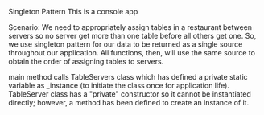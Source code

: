 Singleton Pattern 
This is a console app

Scenario: We need to appropriately assign tables in a restaurant between servers so no server get more than one table before all others get one.
          So, we use singleton pattern for our data to be returned as a single source throughout our application. All functions, then, will use 
          the same source to obtain the order of assigning tables to servers.
          
main method calls TableServers class which has defined a private static variable as _instance (to initiate the class once for application life).
TableServer class has a "private" constructor so it cannot be instantiated directly; however, a method has been defined to create an instance of it.
